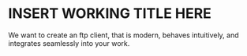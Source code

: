 # INSERT WORKING TITLE HERE

We want to create an ftp client, that is modern, behaves intuitively, and integrates seamlessly into your work.